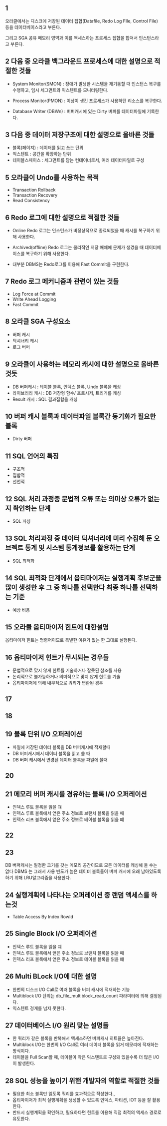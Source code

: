 ## 1

오라클에서는 디스크에 저장된 데이터 집합(Datafile, Redo Log FIle, Control File) 등을 데이터베이스라고 부른다.

그리고 SGA 공유 메모리 영역과 이를 액세스하는 프로세스 집합을 합쳐서 인스턴스라고 부른다.

## 2 다음 중 오라클 백그라운드 프로세스에 대한 설명으로 적절한 것들

-   System Monitor(SMON) : 장애가 발생한 시스템을 재기동할 때 인스턴스 복구를 수행하고, 임시 세그먼트와 익스텐트를 모니터링한다.

-   Process Monitor(PMON) : 이상이 생긴 프로세스가 사용하던 리소스를 복구한다.

-   Database Writer (DBWn) : 버퍼캐시에 있는 Dirty 버퍼를 데이터파일에 기록한다.

## 3 다음 중 데이터 저장구조에 대한 설명으로 올바른 것들

-   블록(페이지) : 데이터를 읽고 쓰는 단위
-   익스텐트 : 공간을 확장하는 단위
-   테이블스페이스 : 세그먼트를 담는 컨테이너로서, 여러 데이터파일로 구성

## 5 오라클이 Undo를 사용하는 목적

-   Transaction Rollback
-   Transaction Recovery
-   Read Consistency

## 6 Redo 로그에 대한 설명으로 적절한 것들

-   Online Redo 로그는 인스턴스가 비정상적으로 종료되었을 때 캐시를 복구하기 위해 사용한다.

-   Archived(offline) Redo 로그는 물리적인 저장 매체에 문제가 생겼을 때 데이터베이스를 복구하기 위해 사용한다.

-   대부분 DBMS는 Redo로그를 이용해 Fast Commit을 구현한다.

## 7 Redo 로그 메커니즘과 관련이 있는 것들

-   Log Force at Commit
-   Write Ahead Logging
-   Fast Commit

## 8 오라클 SGA 구성요소

-   버퍼 캐시
-   딕셔너리 캐시
-   로그 버퍼

## 9 오라클이 사용하는 메모리 캐시에 대한 설명으로 올바른 것듯

-   DB 버퍼캐시 : 테이블 블록, 인덱스 블록, Undo 블록을 캐싱
-   라이브러리 캐시 : DB 저장형 함수/ 프로시저, 트리거를 캐싱
-   Result 캐시 : SQL 결과집합을 캐싱

## 10 버퍼 캐시 블록과 데이터파일 블록간 동기화가 필요한 블록

-   Dirty 버퍼

## 11 SQL 언어의 특징

-   구조적
-   집합적
-   선언적

## 12 SQL 처리 과정중 문법적 오류 또는 의미상 오류가 없는지 확인하는 단계

-   SQL 파싱

## 13 SQL 처리과정 중 데이터 딕셔너리에 미리 수집해 둔 오브젝트 통계 및 시스템 통계정보를 활용하는 단계

-   SQL 최적화

## 14 SQL 최적화 단계에서 옵티마이저는 실행계획 후보군을 많이 생성한 후 그 중 하나를 선택한다 최종 하나를 선택하는 기준

-   예상 비용

## 15 오라클 옵티마이저 힌트에 대한설명

옵티마이저 힌트는 명령어이므로 특별한 이유가 없는 한 그대로 실행된다.

## 16 옵티마이저 힌트가 무시되는 경우들

-   문법적으로 맞지 않게 힌트를 기술하거나 잘못된 참조를 사용
-   논리적으로 불가능하거나 의미적으로 맞지 않게 힌트를 기술
-   옵티마이저에 의해 내부적으로 쿼리가 변환된 경우

## 17

## 18

## 19 블록 단위 I/O 오퍼레이션

-   파일에 저장된 데이터 블록을 DB 버퍼캐시에 적재할때
-   DB 버퍼캐시에서 데이터 블록을 읽고 쓸 때
-   DB 버퍼 캐시에서 변경된 데이터 블록을 파일에 쓸때

## 20

## 21 메모리 버퍼 캐시를 경유하는 블록 I/O 오퍼레이션

-   인덱스 루트 블록을 읽을 떄
-   인덱스 루트 블록에서 얻은 주소 정보로 브랜치 블록을 읽을 때
-   인덱스 리프 블록에서 얻은 주소 정보로 테이블 블록을 읽을 떄

## 22

## 23

DB 버퍼캐시는 일정한 크기를 갖는 메모리 공간이므로 모든 데이터를 캐싱해 둘 수는 없다 DBMS 는 그래서 사용 빈도가 높은 데이터 블록들이 버퍼 캐시에 오래 남아있도록 하기 위해 LRU알고리즘을 사용한다.

## 24 실행계획에 나타나는 오퍼레이션 중 랜덤 액세스를 하는것

-   Table Access By Index RowId

## 25 Single Block I/O 오퍼레이션

-   인덱스 루트 블록을 읽을 떄
-   인덱스 루트 블록에서 얻은 주소 정보로 브랜치 블록을 읽을 때
-   인덱스 리프 블록에서 얻은 주소 정보로 테이블 블록을 읽을 떄

## 26 Multi BLock I/O에 대한 설명

-   한번의 디스크 I/O Call로 여러 블록을 버퍼 캐시에 적재하는 기능
-   Multiblock I/O 단위는 db_file_multiblock_read_count 파라미터에 의해 결정된다.
-   익스텐트 경게를 넘지 못한다.

## 27 데이터베이스 I/O 원리 맞는 설명들

-   한 쿼리가 같은 블록을 반복해서 액세스하면 버퍼캐시 히트율은 높아진다.
-   Multiblock I/O는 한번의 I/O Call로 여러 데이터 블록을 읽거 메모리에 적재하는 방식이다.
-   테이블을 Full Scan할 때, 테이블이 작은 익스텐트로 구성돼 있을수록 더 많은 I/O 이 발생한다.

## 28 SQL 성능을 높이기 위핸 개발자의 역할로 적절한 것들

-   필요한 최소 블록만 읽도록 쿼리를 효과적으로 작성한다.,
-   옵티마이저가 최적 실행계획을 생성할 수 있도록 인덱스, 파티션, IOT 등을 잘 활용한다.
-   반드시 실행계획을 확인하고, 필요하다면 힌트를 이용해 직접 최적의 액세스 경로로 유도한다.
